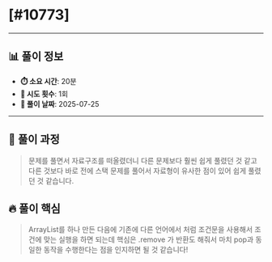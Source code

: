 # [#10773]

---

## 📊 풀이 정보

- **⏱️ 소요 시간**: 20분
- **🔄 시도 횟수**: 1회
- **📅 풀이 날짜**: 2025-07-25

---

## 💭 풀이 과정

> 문제를 풀면서 자료구조를 떠올렸더니 다른 문제보다 훨씬 쉽게 풀렸던 것 같고
다른 것보다 바로 전에 스택 문제를 풀어서 자료형이 유사한 점이 있어 쉽게 풀렸던 것 같습니다.

## 🔥 풀이 핵심

> ArrayList를 하나 만든 다음에 기존에 다른 언어에서 처럼 조건문을 사용해서 
조건에 맞는 실행을 하면 되는데 핵심은 .remove 가 반환도 해줘서 마치 pop과 동일한
동작을 수행한다는 점을 인지하면 될 것 같습니다!

